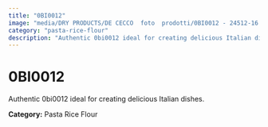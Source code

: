```yaml
---
title: "0BI0012"
image: "media/DRY PRODUCTS/DE CECCO  foto  prodotti/0BI0012 - 24512-16.jpg"
category: "pasta-rice-flour"
description: "Authentic 0bi0012 ideal for creating delicious Italian dishes."
---
```


# 0BI0012

Authentic 0bi0012 ideal for creating delicious Italian dishes.

**Category:** Pasta Rice Flour
